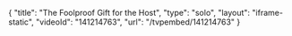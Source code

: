 {
    "title": "The Foolproof Gift for the Host",
    "type": "solo",
    "layout": "iframe-static",
    "videoId": "141214763",
    "url": "\/tvpembed\/141214763"
}